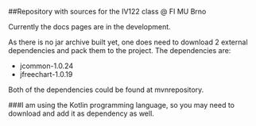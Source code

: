 ##Repository with sources for the IV122 class @ FI MU Brno

Currently the docs pages are in the development. 

As there is no jar archive built yet, one does need to download 2 external dependencies and pack them to the project. The dependencies are:
  + jcommon-1.0.24
  + jfreechart-1.0.19
  
Both of the dependencies could be found at mvnrepository.

###I am using the Kotlin programming language, so you may need to download and add it as dependency as well.